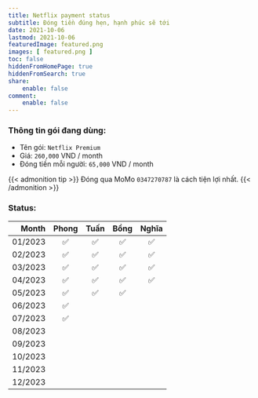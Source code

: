 ```yaml
---
title: Netflix payment status
subtitle: Đóng tiền đúng hẹn, hạnh phúc sẽ tới
date: 2021-10-06
lastmod: 2021-10-06
featuredImage: featured.png
images: [ featured.png ]
toc: false
hiddenFromHomePage: true
hiddenFromSearch: true
share:
    enable: false
comment:
    enable: false
---
```


### Thông tin gói đang dùng:

* Tên gói: `Netflix Premium`
* Giá: `260,000` VND / month
* Đóng tiền mỗi người: `65,000` VND / month

{{< admonition tip >}}
Đóng qua MoMo `0347270787` là cách tiện lợi nhất.
{{< /admonition >}}

### Status:

| Month   | Phong| Tuấn | Bồng | Nghĩa |
| ------: | :--: | :--: | :--: | :---: |
| 01/2023 |  ✅  |  ✅  |  ✅  |  ✅  |
| 02/2023 |  ✅  |  ✅  |  ✅  |  ✅  |
| 03/2023 |  ✅  |  ✅  |  ✅  |  ✅  |
| 04/2023 |  ✅  |  ✅  |  ✅  |  ✅  |
| 05/2023 |  ✅  |  ✅  |  ✅  |      |
| 06/2023 |  ✅  |      |      |      |
| 07/2023 |  ✅  |      |      |      |
| 08/2023 |      |      |      |      |
| 09/2023 |      |      |      |      |
| 10/2023 |      |      |      |      |
| 11/2023 |      |      |      |      |
| 12/2023 |      |      |      |      |
